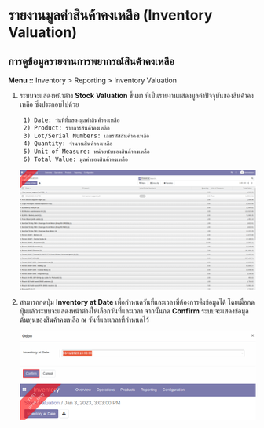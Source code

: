 # รายงานมูลค่าสินค้าคงเหลือ (Inventory Valuation)

## การดูข้อมูลรายงานการพยากรณ์สินค้าคงเหลือ

**Menu ::** Inventory > Reporting > Inventory Valuation


1. ระบบจะแสดงหน้าต่าง **Stock Valuation** ขึ้นมา ที่เป็นรายงานแสดงมูลค่าปัจจุบันของสินค้าคงเหลือ ซึ่งประกอบไปด้วย

        1) Date: วันที่ที่แสดงมูลค่าสินค้าคงเหลือ
        2) Product: รายการสินค้าคงเหลือ
        3) Lot/Serial Numbers: เลขรหัสสินค้าคงเหลือ
        4) Quantity: จำนวนสินค้าคงเหลือ
        5) Unit of Measure: หน่วยนับของสินค้าคงเหลือ
        6) Total Value: มูลค่าของสินค้าคงเหลือ

     ![](img/VAL01.png)

2. สามารถกดปุ่ม **Inventory at Date** เพื่อกำหนดวันที่และเวลาที่ต้องการดึงข้อมูลได้ โดยเมื่อกดปุ่มแล้วระบบจะแสดงหน้าต่างให้เลือกวันที่และเวลา จากนั้นกด **Confirm** ระบบจะแสดงข้อมูลต้นทุนของสินค้าคงเหลือ ณ วันที่และเวลาที่กำหนดไว้

    ![](img/VAL02.png)
    ![](img/VAL03.png)